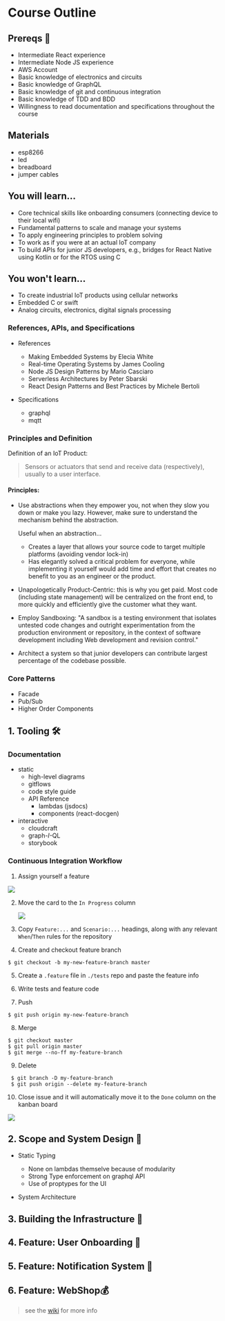 # Course Outline

## Prereqs 🛑
- Intermediate React experience
- Intermediate Node JS experience
- AWS Account
- Basic knowledge of electronics and circuits
- Basic knowledge of  GraphQL
- Basic knowledge of git and continuous integration
- Basic knowledge of TDD and BDD
- Willingness to read documentation and specifications throughout the course


## Materials
  - esp8266
  - led
  - breadboard
  - jumper cables



## You will learn...
- Core technical skills like onboarding consumers (connecting device to their local wifi)
- Fundamental patterns to scale and manage your systems
- To apply engineering principles to problem solving
- To work as if you were at an actual IoT company
- To build APIs for junior JS developers, e.g., bridges for React Native using Kotlin or for the RTOS using C

## You won't learn...
- To create industrial IoT products using cellular networks
- Embedded C or swift
- Analog circuits, electronics, digital signals processing



### References, APIs, and Specifications

- References
  - Making Embedded Systems by Elecia White
  - Real-time Operating Systems by James Cooling
  - Node JS Design Patterns by Mario Casciaro
  - Serverless Architectures by Peter Sbarski
  - React Design Patterns and Best Practices by Michele Bertoli


- Specifications
  - graphql
  - mqtt



### Principles and Definition

Definition of an IoT Product:
> Sensors or actuators that send and receive data (respectively), usually to a user interface.


#### Principles:

- Use abstractions when they empower you, not when they slow you down or make you lazy. However, make sure to understand the mechanism behind the abstraction.

  Useful when an abstraction...
    - Creates a layer that allows your source code to target multiple platforms (avoiding vendor lock-in)
    -  Has elegantly solved a critical problem for everyone, while implementing it yourself would add time and effort that creates no benefit to you as an engineer or the product.


- Unapologetically Product-Centric: this is why you get paid. Most code (including state management) will be centralized on the front end, to more quickly and efficiently give the customer what they want.

- Employ Sandboxing: "A sandbox is a testing environment that isolates untested code changes and outright experimentation from the production environment or repository, in the context of software development including Web development and revision control."

- Architect a system so that junior developers can contribute largest percentage of the codebase possible.




### Core Patterns
  - Facade
  - Pub/Sub
  - Higher Order Components


## 1. Tooling 🛠

### Documentation
  - static
    - high-level diagrams
    - gitflows
    - code style guide
    - API Reference
      - lambdas (jsdocs)
      - components (react-docgen)
  - interactive  
    - cloudcraft
    - graph-*I*-QL
    - storybook

### Continuous Integration Workflow

1. Assign yourself a feature

  ![](https://i.gyazo.com/45a66ad4a84ddd7884b7f1367bef770b.gif)

2. Move the card to the `In Progress` column

    ![](https://i.gyazo.com/ea2a2a3aa37ecadd2f1d83e6e3adc8c3.gif)

3. Copy `Feature:...` and `Scenario:...` headings, along with any relevant `When`/`Then`  rules for the repository

4. Create and checkout feature branch
```
$ git checkout -b my-new-feature-branch master
```

5. Create a `.feature` file in `./tests` repo and paste the feature info

6. Write tests and feature code

7. Push
```
$ git push origin my-new-feature-branch
```

8. Merge
```
$ git checkout master
$ git pull origin master
$ git merge --no-ff my-feature-branch
```

9. Delete
```
 $ git branch -D my-feature-branch
 $ git push origin --delete my-feature-branch
```

10. Close issue and it will automatically move it to the `Done` column on the kanban board

  ![](https://i.gyazo.com/9e9635db0aee20a2cf664290f3a3b64b.gif)

## 2. Scope and  System Design 🔎

- Static Typing
  - None on lambdas themselve because of modularity
  - Strong Type enforcement on graphql API
  - Use of proptypes for the UI

- System  Architecture

## 3. Building the Infrastructure 👷‍

## 4. Feature: User Onboarding 🚉

## 5. Feature: Notification System 🔔

## 6. Feature: WebShop💰

>see the [wiki](https://github.com/iot-course/org/wiki) for more info
